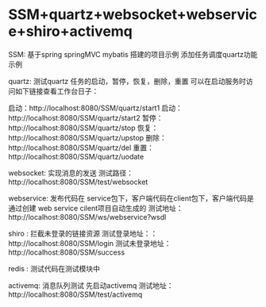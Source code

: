 # SSM+quartz+websocket+webservice+shiro+activemq

SSM:
基于spring springMVC mybatis 搭建的项目示例
添加任务调度quartz功能示例

quartz:
测试quartz 任务的启动，暂停，恢复，删除，重置
可以在启动服务时访问如下链接查看工作台日子：

启动：http://localhost:8080/SSM/quartz/start1
启动：http://localhost:8080/SSM/quartz/start2
暂停：http://localhost:8080/SSM/quartz/stop
恢复：http://localhost:8080/SSM/quartz/upstop
删除：http://localhost:8080/SSM/quartz/del
重置：http://localhost:8080/SSM/quartz/uodate


websocket:
 实现消息的发送
测试路径： http://localhost:8080/SSM/test/websocket

webservice:
发布代码在 service包下，客户端代码在client包下，客户端代码是通过创建 web service cilent项目自动生成的
测试地址：http://localhost:8080/SSM/ws/webservice?wsdl

shiro : 拦截未登录的链接资源
测试登录地址：：http://localhost:8080/SSM/login
测试未登录地址：http://localhost:8080/SSM/success

redis : 测试代码在测试模块中


activemq: 消息队列测试 先启动activemq
测试地址：http://localhost:8080/SSM/test/activemq
